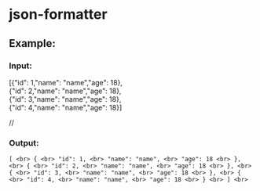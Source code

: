 # json-formatter

## Example:

### Input:

[{"id": 1,"name": "name","age": 18}, <br>
{"id": 2,"name": "name","age": 18}, <br>
{"id": 3,"name": "name","age": 18}, <br>
{"id": 4,"name": "name","age": 18}] <br>

//
### Output:

`[ <br>
    { <br>
        "id": 1, <br>
        "name": "name", <br>
        "age": 18 <br>
    }, <br>
    { <br>
        "id": 2, <br>
        "name": "name", <br>
        "age": 18 <br>
    }, <br>
    { <br>
        "id": 3, <br>
        "name": "name", <br>
        "age": 18 <br>
    }, <br>
    { <br>
        "id": 4, <br>
        "name": "name", <br>
        "age": 18 <br>
    } <br>
] <br>`
